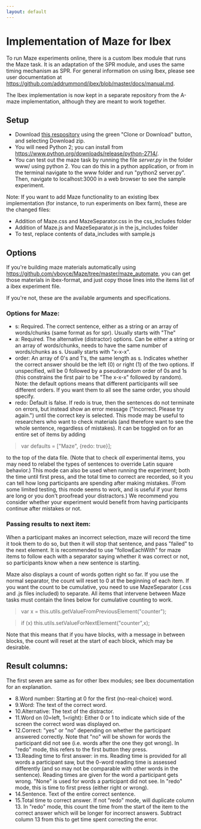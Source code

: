 ```yaml
---
layout: default
---
```


# Implementation of Maze for Ibex

To run Maze experiments online, there is a custom Ibex module that runs the Maze task. It is an adaptation of the SPR module, and uses the same timing mechanism as SPR. For general information on using Ibex, please see user documentation at <https://github.com/addrummond/ibex/blob/master/docs/manual.md>.

The Ibex implementation is now kept in a separate repository from the A-maze implementation, although they are meant to work together.

## Setup

* Download [this respository](https://github.com/vboyce/Ibex-with-Maze) using the green "Clone or Download" button, and selecting Download zip. 
* You will need Python 2; you can install from <https://www.python.org/downloads/release/python-2714/>.
* You can test out the maze task by running the file *server.py* in the folder www/ using python 2. You can do this in a python application, or from in the terminal navigate to the www folder and run "python2 server.py". Then, navigate to localhost:3000 in a web browser to see the sample experiment. 

Note: If you want to add Maze functionality to an existing Ibex implementation (for instance, to run experiments on Ibex farm), these are the changed files:
* Addition of Maze.css and MazeSeparator.css in the css_includes folder
* Addition of Maze.js and MazeSeparator.js in the js_includes folder
* To test, replace contents of data_includes with sample.js 

## Options

If you're building maze materials automatically using <https://github.com/vboyce/Maze/tree/master/maze_automate>, you can get those materials in ibex-format, and just copy those lines into the items list of a ibex experiment file. 

If you're not, these are the available arguments and specifications. 

### Options for Maze: 
* s: Required. The correct sentence, either as a string or an array of words/chunks (same format as for spr). Usually starts with "The"
* a: Required. The alternative (distractor) options. Can be either a string or an array of words/chunks, needs to have the same number of words/chunks as s. Usually starts with "x-x-x". 
* order: An array of 0's and 1's, the same length as s. Indicates whether the correct answer should be the left (0) or right (1) of the two options. If unspecified, will be 0 followed by a pseudorandom order of 0s and 1s (this constrains the first pair to be "The x-x-x" followed by random). Note: the default options means that different participants will see different orders. If you want them to all see the same order, you should specify. 
* redo: Default is false. If redo is true, then the sentences do not terminate on errors, but instead show an error message ("Incorrect. Please try again.") until the correct key is selected. This mode may be useful to researchers who want to check materials (and therefore want to see the whole sentence, regardless of mistakes). It can be toggled on for an entire set of items by adding

> var defaults = ["Maze", {redo: true}];

to the top of the data file. (Note that to check *all* experimental items, you may need to relabel the types of sentences to override Latin square behavior.)
This mode can also be used when running the experiment; both the time until first press, and the total time to correct are recorded, so it you can tell how long participants are spending after making mistakes. (From some limited testing, this mode seems to work, and is useful if your items are long or you don't proofread your distractors.) We recommend you consider whether your experiment would benefit from having participants continue after mistakes or not. 

### Passing results to next item:
When a participant makes an incorrect selection, maze will record the time it took them to do so, but then it will stop that sentence, and pass "failed" to the next element. It is recommended to use "followEachWith" for maze items to follow each with a separator saying whether it was correct or not, so participants know when a new sentence is starting. 

Maze also displays a count of words gotten right so far. If you use the normal separator, the count will reset to 0 at the beginning of each item. If you want the count to be cumulative, you need to use MazeSeparator (.css and .js files included) to separate. All items that intervene between Maze tasks must contain the lines below for cumulative counting to work. 
> var x = this.utils.getValueFromPreviousElement("counter");

> if (x) this.utils.setValueForNextElement("counter",x);

Note that this means that if you have blocks, with a message in between blocks, the count will reset at the start of each block, which may be desirable.

## Result columns: 
The first seven are same as for other Ibex modules; see Ibex documentation for an explanation. 
* 8.Word number: Starting at 0 for the first (no-real-choice) word.
* 9.Word: The text of the correct word.
* 10.Alternative: The text of the distractor.
* 11.Word on (0=left, 1=right): Either 0 or 1 to indicate which side of the screen the correct word was displayed on. 
* 12.Correct: "yes" or "no" depending on whether the participant answered correctly. Note that "no" will be shown for words the participant did not see (i.e. words after the one they got wrong). In "redo" mode, this refers to the first button they press.
* 13.Reading time to first answer: in ms. Reading time is provided for all words a participant saw, but the 0-word reading time is assessed differently (and so may not be comparable with other words in the sentence). Reading times are given for the word a participant gets wrong. "None" is used for words a participant did not see. In "redo" mode, this is time to first press (either right or wrong).
* 14.Sentence. Text of the entire correct sentence. 
* 15.Total time to correct answer. If not "redo" mode, will duplicate column 13. In "redo" mode, this count the time from the start of the item to the correct answer which will be longer for incorrect answers. Subtract column 13 from this to get time spent correcting the error.

